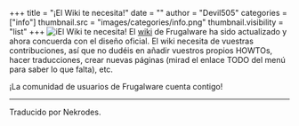 +++
title = "¡El Wiki te necesita!"
date = ""
author = "Devil505"
categories = ["info"]
thumbnail.src = "images/categories/info.png"
thumbnail.visibility = "list"
+++
![iEl Wiki te necesita!](images/data/wikifrontpage.png)
 El [wiki](http://wiki.frugalware.org) de Frugalware ha sido actualizado y ahora concuerda con el
 diseño oficial. El wiki necesita de vuestras contribuciones, así que no dudéis en añadir vuestros propios HOWTOs,
 hacer traducciones, crear nuevas páginas (mirad el enlace TODO del menú para saber lo que falta), etc.  
  

 ¡La comunidad de usuarios de Frugalware cuenta contigo!  

  



---


 Traducido por Nekrodes.